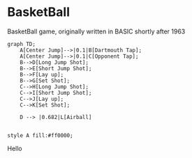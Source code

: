 # BasketBall
BasketBall game, originally written in BASIC shortly after 1963


```mermaid 
graph TD;
    A[Center Jump]-->|0.1|B[Dartmouth Tap];
    A[Center Jump]-->|0.1|C[Opponent Tap];
    B-->D[Long Jump Shot];
    B-->E[Short Jump Shot];
    B-->F[Lay up];
    B-->G[Set Shot];
    C-->H[Long Jump Shot];
    C-->I[Short Jump Shot];
    C-->J[Lay up];
    C-->K[Set Shot];

    D --> |0.682|L[Airball]


style A fill:#ff0000;

```

Hello
